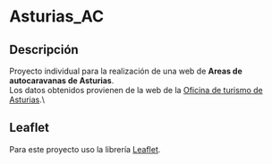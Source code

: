 # Asturias_AC

## Descripción
Proyecto individual para la realización de una web de **Areas de autocaravanas de Asturias**.\
Los datos obtenidos provienen de la web de la [Oficina de turismo de Asturias](https://www.turismoasturias.es/open-data/catalogo-de-datos).\

## Leaflet
Para este proyecto uso la librería [Leaflet](https://leafletjs.com/). 
